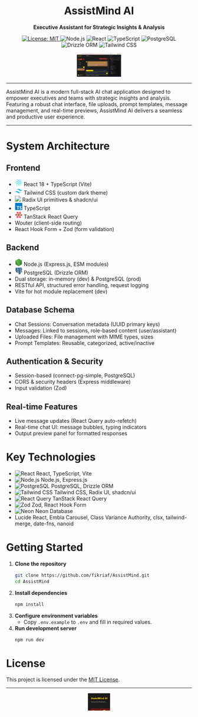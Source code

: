 
<h1 align="center">AssistMind AI</h1>

<p align="center">
	<b>Executive Assistant for Strategic Insights & Analysis</b>
</p>

<p align="center">
	<a href="https://opensource.org/licenses/MIT">
		<img src="https://img.shields.io/badge/License-MIT-blue.svg" alt="License: MIT">
	</a>
	<img src="https://img.shields.io/badge/Node.js-18+-green?logo=node.js&logoColor=white" alt="Node.js">
	<img src="https://img.shields.io/badge/React-18+-61dafb?logo=react&logoColor=white" alt="React">
	<img src="https://img.shields.io/badge/TypeScript-4+-3178c6?logo=typescript&logoColor=white" alt="TypeScript">
	<img src="https://img.shields.io/badge/PostgreSQL-15+-336791?logo=postgresql&logoColor=white" alt="PostgreSQL">
	<img src="https://img.shields.io/badge/Drizzle%20ORM-0.x-8b5cf6?logo=drizzle&logoColor=white" alt="Drizzle ORM">
	<img src="https://img.shields.io/badge/Tailwind_CSS-3+-38bdf8?logo=tailwindcss&logoColor=white" alt="Tailwind CSS">
</p>

<p align="center">
	<img src="image.png" alt="AssistMind Logo" width="120" />
</p>

---

AssistMind AI is a modern full-stack AI chat application designed to empower executives and teams with strategic insights and analysis. Featuring a robust chat interface, file uploads, prompt templates, message management, and real-time previews, AssistMind AI delivers a seamless and productive user experience.

---



# System Architecture

## Frontend
- <img src="https://raw.githubusercontent.com/devicons/devicon/master/icons/react/react-original.svg" width="20"/> React 18 + TypeScript (Vite)
- <img src="https://raw.githubusercontent.com/devicons/devicon/master/icons/tailwindcss/tailwindcss-plain.svg" width="20"/> Tailwind CSS (custom dark theme)
- <img src="https://raw.githubusercontent.com/devicons/devicon/master/icons/radixui/radixui-original.svg" width="20"/> Radix UI primitives & shadcn/ui
- <img src="https://raw.githubusercontent.com/devicons/devicon/master/icons/typescript/typescript-original.svg" width="20"/> TypeScript
- <img src="https://raw.githubusercontent.com/devicons/devicon/master/icons/reactquery/reactquery-original.svg" width="20"/> TanStack React Query
- Wouter (client-side routing)
- React Hook Form + Zod (form validation)

## Backend
- <img src="https://raw.githubusercontent.com/devicons/devicon/master/icons/nodejs/nodejs-original.svg" width="20"/> Node.js (Express.js, ESM modules)
- <img src="https://raw.githubusercontent.com/devicons/devicon/master/icons/postgresql/postgresql-original.svg" width="20"/> PostgreSQL (Drizzle ORM)
- Dual storage: in-memory (dev) & PostgreSQL (prod)
- RESTful API, structured error handling, request logging
- Vite for hot module replacement (dev)

## Database Schema
- Chat Sessions: Conversation metadata (UUID primary keys)
- Messages: Linked to sessions, role-based content (user/assistant)
- Uploaded Files: File management with MIME types, sizes
- Prompt Templates: Reusable, categorized, active/inactive

## Authentication & Security
- Session-based (connect-pg-simple, PostgreSQL)
- CORS & security headers (Express middleware)
- Input validation (Zod)

## Real-time Features
- Live message updates (React Query auto-refetch)
- Real-time chat UI: message bubbles, typing indicators
- Output preview panel for formatted responses


# Key Technologies

- <img src="https://img.shields.io/badge/React-18+-61dafb?logo=react&logoColor=white" alt="React"/> React, TypeScript, Vite
- <img src="https://img.shields.io/badge/Node.js-18+-339933?logo=node.js&logoColor=white" alt="Node.js"/> Node.js, Express.js
- <img src="https://img.shields.io/badge/PostgreSQL-15+-336791?logo=postgresql&logoColor=white" alt="PostgreSQL"/> PostgreSQL, Drizzle ORM
- <img src="https://img.shields.io/badge/Tailwind_CSS-3+-38bdf8?logo=tailwindcss&logoColor=white" alt="Tailwind CSS"/> Tailwind CSS, Radix UI, shadcn/ui
- <img src="https://img.shields.io/badge/React_Query-5+-ff4154?logo=reactquery&logoColor=white" alt="React Query"/> TanStack React Query
- <img src="https://img.shields.io/badge/Zod-3+-5f43e9?logo=zod&logoColor=white" alt="Zod"/> Zod, React Hook Form
- <img src="https://img.shields.io/badge/Neon-Serverless-00e599?logo=neon&logoColor=white" alt="Neon"/> Neon Database
- Lucide React, Embla Carousel, Class Variance Authority, clsx, tailwind-merge, date-fns, nanoid

# Getting Started

1. **Clone the repository**
	```sh
	git clone https://github.com/fikriaf/AssistMind.git
	cd AssistMind
	```
2. **Install dependencies**
	```sh
	npm install
	```
3. **Configure environment variables**
	- Copy `.env.example` to `.env` and fill in required values.
4. **Run development server**
	```sh
	npm run dev
	```

# License

This project is licensed under the [MIT License](LICENSE).

---

<p align="center">
  <img src="logo.png" alt="AssistMind Logo" width="60"/>
</p>